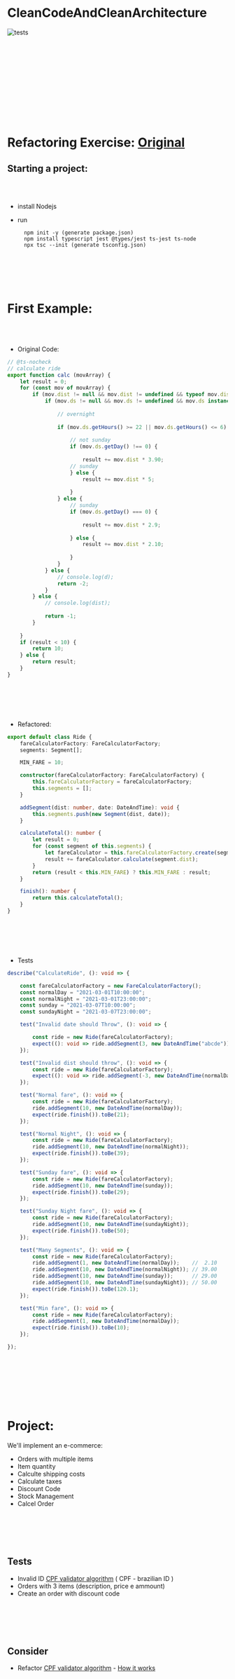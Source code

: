 # CleanCodeAndCleanArchitecture

![tests](https://github.com/momeyer/cleanCodeAndCleanArchitectureCourse/actions/workflows/ci.yml/badge.svg)
<br/><br/>
<br/><br/>
<br/><br/>
<br/><br/>
<br/><br/>
<br/><br/>

# Refactoring Exercise: [Original](https://github.com/rodrigobranas/cccat6_refactoring/blob/master/src/example1/before/calc.ts)

## Starting a project:

<br/><br/>

- install Nodejs

- run

        npm init -y (generate package.json)
        npm install typescript jest @types/jest ts-jest ts-node
        npx tsc --init (generate tsconfig.json)

<br/><br/>
<br/><br/>

# First Example:

<br/><br/>

- Original Code:
```typescript
// @ts-nocheck
// calculate ride
export function calc (movArray) {
    let result = 0;
    for (const mov of movArray) {
        if (mov.dist != null && mov.dist != undefined && typeof mov.dist === "number" && mov.dist > 0) {
            if (mov.ds != null && mov.ds != undefined && mov.ds instanceof Date && mov.ds.toString() !== "Invalid Date") {
    
                // overnight
            
                if (mov.ds.getHours() >= 22 || mov.ds.getHours() <= 6) {
            
                    // not sunday
                    if (mov.ds.getDay() !== 0) {
                        
                        result += mov.dist * 3.90;
                    // sunday
                    } else {
                        result += mov.dist * 5;
    
                    }
                } else {
                    // sunday
                    if (mov.ds.getDay() === 0) {
            
                        result += mov.dist * 2.9;
            
                    } else {
                        result += mov.dist * 2.10;
            
                    }
                }
            } else {
                // console.log(d);
                return -2;
            }
        } else {
            // console.log(dist);
    
            return -1;
        }
        
    }
    if (result < 10) {
        return 10;
    } else {
        return result;
    }
}
```
<br/><br/>
<br/><br/>

- Refactored:

```typescript
export default class Ride {
    fareCalculatorFactory: FareCalculatorFactory;
    segments: Segment[];

    MIN_FARE = 10;

    constructor(fareCalculatorFactory: FareCalculatorFactory) {
        this.fareCalculatorFactory = fareCalculatorFactory;
        this.segments = [];
    }

    addSegment(dist: number, date: DateAndTime): void {
        this.segments.push(new Segment(dist, date));
    }

    calculateTotal(): number {
        let result = 0;
        for (const segment of this.segments) {
            let fareCalculator = this.fareCalculatorFactory.create(segment.date);
            result += fareCalculator.calculate(segment.dist);
        }
        return (result < this.MIN_FARE) ? this.MIN_FARE : result;
    }

    finish(): number {
        return this.calculateTotal();
    }
}
```

<br/><br/>
<br/><br/>


- Tests

```typescript
describe("CalculateRide", (): void => {

    const fareCalculatorFactory = new FareCalculatorFactory();
    const normalDay = "2021-03-01T10:00:00";
    const normalNight = "2021-03-01T23:00:00";
    const sunday = "2021-03-07T10:00:00";
    const sundayNight = "2021-03-07T23:00:00";

    test("Invalid date should Throw", (): void => {

        const ride = new Ride(fareCalculatorFactory);
        expect((): void => ride.addSegment(3, new DateAndTime("abcde"))).toThrow(new Error("Invalid Date"));
    });

    test("Invalid dist should throw", (): void => {
        const ride = new Ride(fareCalculatorFactory);
        expect((): void => ride.addSegment(-3, new DateAndTime(normalDay))).toThrow(new Error("Invalid Distance"));
    });

    test("Normal fare", (): void => {
        const ride = new Ride(fareCalculatorFactory);
        ride.addSegment(10, new DateAndTime(normalDay));
        expect(ride.finish()).toBe(21);
    });

    test("Normal Night", (): void => {
        const ride = new Ride(fareCalculatorFactory);
        ride.addSegment(10, new DateAndTime(normalNight));
        expect(ride.finish()).toBe(39);
    });

    test("Sunday fare", (): void => {
        const ride = new Ride(fareCalculatorFactory);
        ride.addSegment(10, new DateAndTime(sunday));
        expect(ride.finish()).toBe(29);
    });

    test("Sunday Night fare", (): void => {
        const ride = new Ride(fareCalculatorFactory);
        ride.addSegment(10, new DateAndTime(sundayNight));
        expect(ride.finish()).toBe(50);
    });

    test("Many Segments", (): void => {
        const ride = new Ride(fareCalculatorFactory);
        ride.addSegment(1, new DateAndTime(normalDay));    //  2.10
        ride.addSegment(10, new DateAndTime(normalNight)); // 39.00
        ride.addSegment(10, new DateAndTime(sunday));      // 29.00
        ride.addSegment(10, new DateAndTime(sundayNight)); // 50.00
        expect(ride.finish()).toBe(120.1);
    });

    test("Min fare", (): void => {
        const ride = new Ride(fareCalculatorFactory);
        ride.addSegment(1, new DateAndTime(normalDay));
        expect(ride.finish()).toBe(10);
    });

});
```
<br/><br/>
<br/><br/>
<br/><br/>


# Project:

We'll implement an e-commerce:
- Orders with multiple items
- Item quantity
- Calculte shipping costs
- Calculate taxes
- Discount Code
- Stock Management
- Calcel Order

<br/><br/>
<br/><br/>


## Tests

  - Invalid ID [CPF validator algorithm](https://www.macoratti.net/alg_cpf.htm) ( CPF - brazilian ID )
  - Orders with 3 items (description, price e ammount)
  -  Create an order with discount code

<br/><br/>
<br/><br/>


## Consider

- Refactor [CPF validator algorithm](https://github.com/rodrigobranas/cccat6_refactoring/blob/master/src/example2/cpf.js) - [How it works](https://www.macoratti.net/alg_cpf.htm)

<br/><br/>
<br/><br/>

